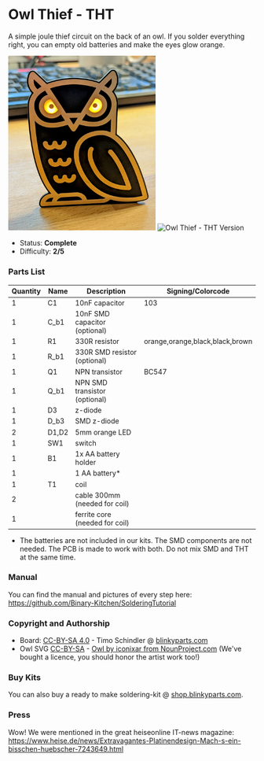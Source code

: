 # Owl Thief - THT

A simple joule thief circuit on the back of an owl. If you solder everything right, you can empty old batteries and make the eyes glow orange.

<img src="images/PXL_20211203_174506474.jpg" width=300px alt="Owl Thief - THT Version"> <img src="images/PXL_20211203_174428316" width=300px alt="Owl Thief - THT Version">

- Status: **Complete**
- Difficulty: **2/5**

### Parts List

| Quantity | Name  | Description                    | Signing/Colorcode               |
|----------|-------|--------------------------------|---------------------------------|
| 1        | C1    | 10nF capacitor                 | 103                             |
| 1        | C_b1  | 10nF SMD capacitor (optional)  |                                 |
| 1        | R1    | 330R resistor                  | orange,orange,black,black,brown |
| 1        | R_b1  | 330R SMD resistor (optional)   |                                 |
| 1        | Q1    | NPN transistor                 | BC547                           |
| 1        | Q_b1  | NPN SMD transistor (optional)  |                                 |
| 1        | D3    | z-diode                        |                                 |
| 1        | D_b3  | SMD z-diode                    |                                 |
| 2        | D1,D2 | 5mm orange LED                 |                                 |
| 1        | SW1   | switch                         |                                 |
| 1        | B1    | 1x AA battery holder           |                                 |
| 1        |       | 1 AA battery*                  |                                 |
| 1        | T1    | coil                           |                                 |
| 2        |       | cable 300mm (needed for coil)  |                                 |
| 1        |       | ferrite core (needed for coil) |                                 |

* The batteries are not included in our kits.
The SMD components are not needed. The PCB is made to work with both. Do not mix SMD and THT at the same time.

### Manual
You can find the manual and pictures of every step here: https://github.com/Binary-Kitchen/SolderingTutorial

### Copyright and Authorship

- Board: [CC-BY-SA 4.0](https://creativecommons.org/licenses/by-sa/4.0/) - Timo Schindler @ [blinkyparts.com](https://shop.binkyparts.com)
- Owl SVG [CC-BY-SA](https://creativecommons.org/licenses/by-sa/4.0/) - [Owl by iconixar from NounProject.com](https://thenounproject.com/icon/owl-4070296/) (We've bought a licence, you should honor the artist work too!)

### Buy Kits

You can also buy a ready to make soldering-kit @ [shop.blinkyparts.com](https://shop.blinkyparts.com/de/Der-OwlThief-Eine-goldene-Eule-mit-leuchtenden-Orangen-Augen-Joul-Thief-Schaltung-in-THT-Version/blink234042).

### Press

Wow! We were mentioned in the great heiseonline IT-news magazine: https://www.heise.de/news/Extravagantes-Platinendesign-Mach-s-ein-bisschen-huebscher-7243649.html
